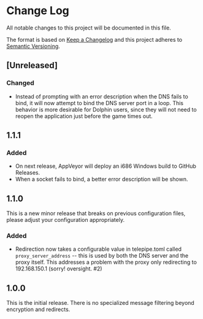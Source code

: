 # Change Log

All notable changes to this project will be documented in this file.

The format is based on [Keep a Changelog](http://keepachangelog.com/) and this
project adheres to [Semantic Versioning](http://semver.org/).

## [Unreleased]

### Changed

 - Instead of prompting with an error description when the DNS fails to bind,
 it will now attempt to bind the DNS server port in a loop. This behavior is
 more desirable for Dolphin users, since they will not need to reopen the
 application just before the game times out.

## 1.1.1

### Added

 - On next release, AppVeyor will deploy an i686 Windows build to GitHub
 Releases.
 - When a socket fails to bind, a better error description will be shown.

## 1.1.0

This is a new minor release that breaks on previous configuration files, please
adjust your configuration appropriately.

### Added

 - Redirection now takes a configurable value in telepipe.toml called
 `proxy_server_address` -- this is used by both the DNS server and the proxy
 itself. This addresses a problem with the proxy only redirecting to
 192.168.150.1 (sorry! oversight. #2)

## 1.0.0

This is the initial release. There is no specialized message filtering beyond
encryption and redirects.
